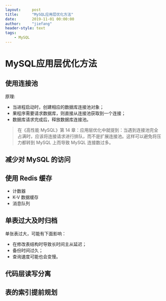 ```yaml
---
layout:     post
title:      "MySQL应用层优化方法"
date:       2019-11-01 00:00:00
author:     "jiefang"
header-style: text
tags:
    - MySQL
---
```

# MySQL应用层优化方法
## 使用连接池
原理:
- 当进程启动时，创建相应的数据库连接池对象；
- 果程序需要请求数据库，则直接从连接池获取到一个连接；
- 数据库请求完成后，释放数据库连接池。
>在《高性能 MySQL》第 14 章：应用层优化中就提到：当遇到连接池完全占满时，应该将连接请求进行排队，而不是扩展连接池。这样可以避免将压力都转到 MySQL 上而导致 MySQL 连接数过多。

## 减少对 MySQL 的访问

## 使用 Redis 缓存
- 计数器
- K-V 数据缓存
- 消息队列

## 单表过大及时归档
单张表过大，可能有下面影响：
- 在修改表结构时导致长时间主从延迟；
- 备份时间过久；
- 查询速度可能也会变慢。

## 代码层读写分离

## 表的索引提前规划
